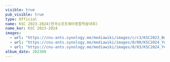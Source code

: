 ```yaml
---
visible: true
pub_visible: true
type: Official
name: KSC 2023-2024(한국소프트웨어종합학술대회)
name_kor: KSC 2023-2024
images:
  - url: "https://cnu-ants.synology.me/mediawiki/images/c/c3/KSC2023_Busan.jpeg"
  - url: "https://cnu-ants.synology.me/mediawiki/images/0/00/KSC2024_Yeosu_LAB.jpeg"
  - url: "https://cnu-ants.synology.me/mediawiki/images/8/83/KSC2024_Yeosu_YJA.jpeg"
album_date: 202309
---
```

